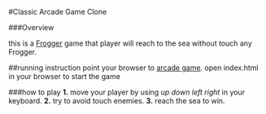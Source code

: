 #Classic Arcade Game Clone

###Overview

this is a [Frogger](https://en.wikipedia.org/wiki/Frogger) game that player will reach to the sea without touch any Frogger.

##running instruction
point your browser to [arcade game]( http://localhost:8000/).
open index.html in your browser to start the game

###how to play
**1.** move your player by using _up down left right_ in your keyboard.
**2.** try to avoid touch enemies.
**3.** reach the sea to win.
